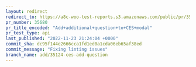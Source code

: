 ```yaml
---
layout: redirect
redirect_to: https://a8c-woo-test-reports.s3.amazonaws.com/public/pr/35680/api/index.html
pr_number: 35680
pr_title_encoded: "Add+additional+question+to+CES+modal"
pr_test_type: api
last_published: "2022-11-23 21:24:04 +0000"
commit_sha: dc95f144e2666cca1fd1ed0a1cda06eb65af38ed
commit_message: "Fixing linting issues"
branch_name: add/35124-ces-add-question
---
```


